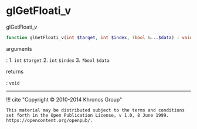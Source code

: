 # glGetFloati_v
glGetFloati_v

```php
function glGetFloati_v(int $target, int $index, ?bool &...$data) : void
```

arguments

:    1. `int` `$target` 
    2. `int` `$index` 
    3. `?bool` `$data` 

returns

:    `void` 

---
     

!!! cite "Copyright © 2010-2014 Khronos Group"

    This material may be distributed subject to the terms and conditions set forth in the Open Publication License, v 1.0, 8 June 1999. https://opencontent.org/openpub/.
